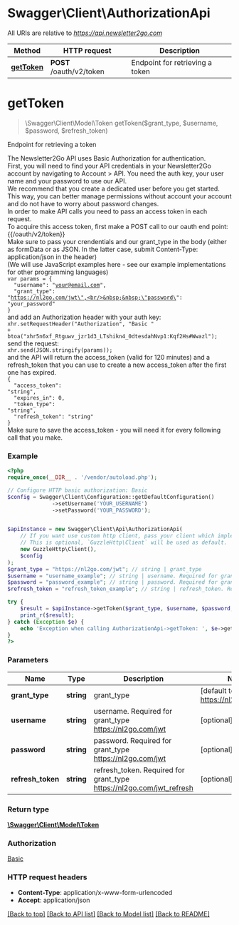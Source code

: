 # Swagger\Client\AuthorizationApi

All URIs are relative to *https://api.newsletter2go.com*

Method | HTTP request | Description
------------- | ------------- | -------------
[**getToken**](AuthorizationApi.md#getToken) | **POST** /oauth/v2/token | Endpoint for retrieving a token


# **getToken**
> \Swagger\Client\Model\Token getToken($grant_type, $username, $password, $refresh_token)

Endpoint for retrieving a token

The Newsletter2Go API uses Basic Authorization for authentication. <br/>First, you will need to find your API credentials in your Newsletter2Go account by navigating to Account > API. You need the auth key, your user name and your password to use our API. <br/>We recommend that you create a dedicated user before you get started. This way, you can better manage permissions without account your account and do not have to worry about password changes. <br/>In order to make API calls you need to pass an access token in each request.<br/>To acquire this access token, first make a POST call to our oauth end point: {{/oauth/v2/token}}<br/>Make sure to pass your crendentials and our grant_type in the body (either as formData or as JSON. In the latter case, submit Content-Type: application/json in the header)<br/>(We will use JavaScript examples here - see our example implementations for other programming languages)<br/><code>var params = {<br/>&nbsp;&nbsp;\"username\": \"your@email.com\",<br/>&nbsp;&nbsp;\"grant_type\": \"https://nl2go.com/jwt\",<br/>&nbsp;&nbsp;\"password\": \"your_password\"<br/>}</code><br/>and add an Authorization header with your auth key:<br/><code>xhr.setRequestHeader(\"Authorization\", \"Basic \" + btoa(\"xhr5n6xf_Rtguwv_jzr1d3_LTshikn4_0dtesdahNvp1:Kqf2Hs#Wwazl\");</code><br/>send the request:<br/><code>xhr.send(JSON.stringify(params));</code><br/>and the API will return the access_token (valid for 120 minutes) and a refresh_token that you can use to create a new access_token after the first one has expired.<br/><code>{<br/>&nbsp;&nbsp;\"access_token\": \"string\",<br/>&nbsp;&nbsp;\"expires_in\": 0,<br/>&nbsp;&nbsp;\"token_type\": \"string\",<br/>&nbsp;&nbsp;\"refresh_token\": \"string\"<br/>}</code><br/>Make sure to save the access_token - you will need it for every following call that you make.

### Example
```php
<?php
require_once(__DIR__ . '/vendor/autoload.php');

// Configure HTTP basic authorization: Basic
$config = Swagger\Client\Configuration::getDefaultConfiguration()
              ->setUsername('YOUR_USERNAME')
              ->setPassword('YOUR_PASSWORD');


$apiInstance = new Swagger\Client\Api\AuthorizationApi(
    // If you want use custom http client, pass your client which implements `GuzzleHttp\ClientInterface`.
    // This is optional, `GuzzleHttp\Client` will be used as default.
    new GuzzleHttp\Client(),
    $config
);
$grant_type = "https://nl2go.com/jwt"; // string | grant_type
$username = "username_example"; // string | username. Required for grant_type https://nl2go.com/jwt
$password = "password_example"; // string | password. Required for grant_type https://nl2go.com/jwt
$refresh_token = "refresh_token_example"; // string | refresh_token. Required for grant_type https://nl2go.com/jwt_refresh

try {
    $result = $apiInstance->getToken($grant_type, $username, $password, $refresh_token);
    print_r($result);
} catch (Exception $e) {
    echo 'Exception when calling AuthorizationApi->getToken: ', $e->getMessage(), PHP_EOL;
}
?>
```

### Parameters

Name | Type | Description  | Notes
------------- | ------------- | ------------- | -------------
 **grant_type** | **string**| grant_type | [default to https://nl2go.com/jwt]
 **username** | **string**| username. Required for grant_type https://nl2go.com/jwt | [optional]
 **password** | **string**| password. Required for grant_type https://nl2go.com/jwt | [optional]
 **refresh_token** | **string**| refresh_token. Required for grant_type https://nl2go.com/jwt_refresh | [optional]

### Return type

[**\Swagger\Client\Model\Token**](../Model/Token.md)

### Authorization

[Basic](../../README.md#Basic)

### HTTP request headers

 - **Content-Type**: application/x-www-form-urlencoded
 - **Accept**: application/json

[[Back to top]](#) [[Back to API list]](../../README.md#documentation-for-api-endpoints) [[Back to Model list]](../../README.md#documentation-for-models) [[Back to README]](../../README.md)

